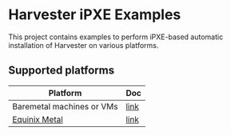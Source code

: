 # Harvester iPXE Examples

This project contains examples to perform iPXE-based automatic installation of Harvester on various platforms.

## Supported platforms

| Platform | Doc |
|-|-|
| Baremetal machines or VMs | [link](./general/README.md) |
| [Equinix Metal](https://metal.equinix.com/) | [link](./equinix/README.md) |
